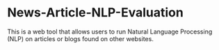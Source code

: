 # News-Article-NLP-Evaluation
This is a web tool that allows users to run Natural Language Processing (NLP) on articles or blogs found on other websites.
